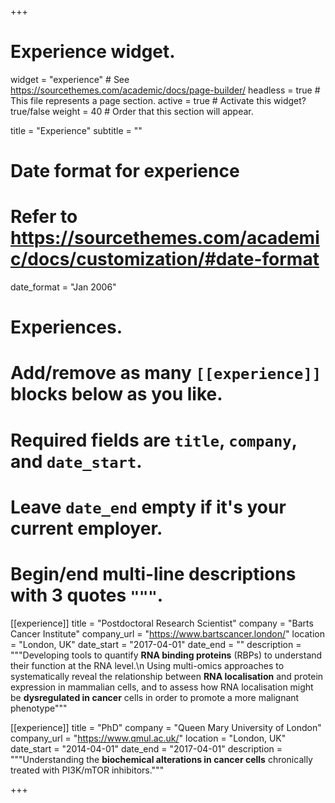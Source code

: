 +++
# Experience widget.
widget = "experience"  # See https://sourcethemes.com/academic/docs/page-builder/
headless = true  # This file represents a page section.
active = true  # Activate this widget? true/false
weight = 40  # Order that this section will appear.

title = "Experience"
subtitle = ""

# Date format for experience
#   Refer to https://sourcethemes.com/academic/docs/customization/#date-format
date_format = "Jan 2006"

# Experiences.
#   Add/remove as many `[[experience]]` blocks below as you like.
#   Required fields are `title`, `company`, and `date_start`.
#   Leave `date_end` empty if it's your current employer.
#   Begin/end multi-line descriptions with 3 quotes `"""`.
[[experience]]
  title = "Postdoctoral Research Scientist"
  company = "Barts Cancer Institute"
  company_url = "https://www.bartscancer.london/"
  location = "London, UK"
  date_start = "2017-04-01"
  date_end = ""
  description = """Developing tools to quantify **RNA binding proteins** (RBPs) to understand their function at the RNA level.\n
 Using multi-omics approaches to systematically reveal the relationship between **RNA localisation** and protein expression in mammalian cells, and to assess how RNA localisation might be **dysregulated in cancer** cells in order to promote a more malignant phenotype"""

[[experience]]
  title = "PhD"
  company = "Queen Mary University of London"
  company_url = "https://www.qmul.ac.uk/"
  location = "London, UK"
  date_start = "2014-04-01"
  date_end = "2017-04-01"
  description = """Understanding the **biochemical alterations in cancer cells** chronically treated with PI3K/mTOR inhibitors."""

+++
